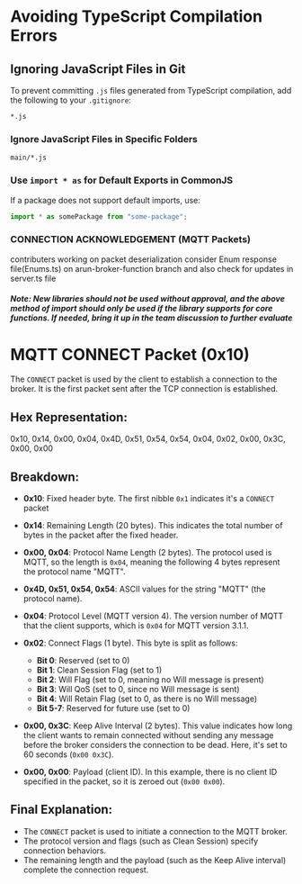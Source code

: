 # Avoiding TypeScript Compilation Errors

## Ignoring JavaScript Files in Git
To prevent committing `.js` files generated from TypeScript compilation, add the following to your `.gitignore`:

```
*.js
```

### Ignore JavaScript Files in Specific Folders
```
main/*.js
```
### Use `import * as` for Default Exports in CommonJS
If a package does not support default imports, use:
```ts
import * as somePackage from "some-package";
```
### CONNECTION ACKNOWLEDGEMENT (MQTT Packets) 
contributers working on packet deserialization consider Enum response file(Enums.ts) on arun-broker-function branch and also check for updates in server.ts file

##### Note: New libraries should not be used without approval, and the above method of import should only be used if the library supports for core functions. If needed, bring it up in the team discussion to further evaluate
 
# MQTT CONNECT Packet (0x10)

The `CONNECT` packet is used by the client to establish a connection to the broker. It is the first packet sent after the TCP connection is established.

## Hex Representation:
0x10, 0x14, 0x00, 0x04, 0x4D, 0x51, 0x54, 0x54, 0x04, 0x02, 0x00, 0x3C, 0x00, 0x00


## Breakdown:
- **0x10**: Fixed header byte. The first nibble `0x1` indicates it's a `CONNECT` packet
  
- **0x14**: Remaining Length (20 bytes). This indicates the total number of bytes in the packet after the fixed header.
  
- **0x00, 0x04**: Protocol Name Length (2 bytes). The protocol used is MQTT, so the length is `0x04`, meaning the following 4 bytes represent the protocol name "MQTT".
  
- **0x4D, 0x51, 0x54, 0x54**: ASCII values for the string "MQTT" (the protocol name).
  
- **0x04**: Protocol Level (MQTT version 4). The version number of MQTT that the client supports, which is `0x04` for MQTT version 3.1.1.
  
- **0x02**: Connect Flags (1 byte). This byte is split as follows:
  - **Bit 0**: Reserved (set to 0)
  - **Bit 1**: Clean Session Flag (set to 1)
  - **Bit 2**: Will Flag (set to 0, meaning no Will message is present)
  - **Bit 3**: Will QoS (set to 0, since no Will message is sent)
  - **Bit 4**: Will Retain Flag (set to 0, as there is no Will message)
  - **Bit 5-7**: Reserved for future use (set to 0)

- **0x00, 0x3C**: Keep Alive Interval (2 bytes). This value indicates how long the client wants to remain connected without sending any message before the broker considers the connection to be dead. Here, it's set to 60 seconds (`0x00 0x3C`).

- **0x00, 0x00**: Payload (client ID). In this example, there is no client ID specified in the packet, so it is zeroed out (`0x00 0x00`).

## Final Explanation:
- The `CONNECT` packet is used to initiate a connection to the MQTT broker.
- The protocol version and flags (such as Clean Session) specify connection behaviors.
- The remaining length and the payload (such as the Keep Alive interval) complete the connection request.
